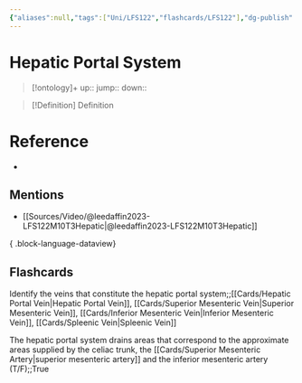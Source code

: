 ```yaml
---
{"aliases":null,"tags":["Uni/LFS122","flashcards/LFS122"],"dg-publish":true,"permalink":"/cards/hepatic-portal-system/","dgPassFrontmatter":true}
---
```


# Hepatic Portal System

> [!ontology]+
> up:: 
> jump:: 
> down:: 

> [!Definition] Definition

# Reference

- 

## Mentions

- [[Sources/Video/@leedaffin2023-LFS122M10T3Hepatic\|@leedaffin2023-LFS122M10T3Hepatic]]

{ .block-language-dataview}

## Flashcards

Identify the veins that constitute the hepatic portal system;;[[Cards/Hepatic Portal Vein\|Hepatic Portal Vein]], [[Cards/Superior Mesenteric Vein\|Superior Mesenteric Vein]], [[Cards/Inferior Mesenteric Vein\|Inferior Mesenteric Vein]], [[Cards/Spleenic Vein\|Spleenic Vein]]
<!--SR:!2023-10-25,1,130-->

The hepatic portal system drains areas that correspond to the approximate areas supplied by the celiac trunk, the [[Cards/Superior Mesenteric Artery\|superior mesenteric artery]] and the inferior mesenteric artery (T/F);;True
<!--SR:!2023-10-26,2,150-->